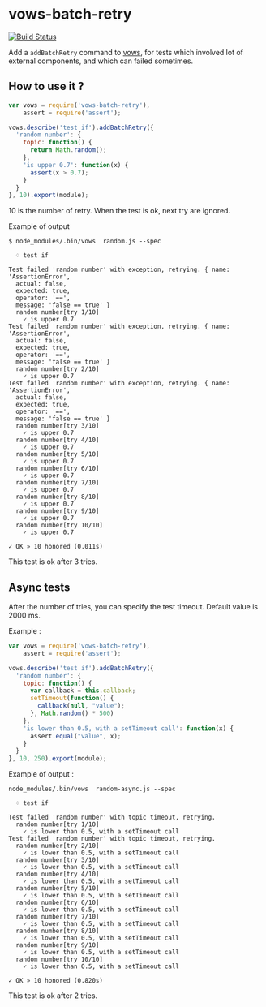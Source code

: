vows-batch-retry
================

[![Build Status](https://travis-ci.org/bpaquet/vows-batch-retry.png?branch=master)](https://travis-ci.org/bpaquet/vows-batch-retry)

Add a ``addBatchRetry`` command to [vows](http://vowsjs.org/), for tests which involved lot of external components, and which can failed
sometimes.

## How to use it ?

```js
var vows = require('vows-batch-retry'),
    assert = require('assert');

vows.describe('test if').addBatchRetry({
  'random number': {
    topic: function() {
      return Math.random();
    },
    'is upper 0.7': function(x) {
      assert(x > 0.7);
    }
  }
}, 10).export(module);

```

10 is the number of retry. When the test is ok, next try are ignored.

Example of output
```
$ node_modules/.bin/vows  random.js --spec
 
  ♢ test if 
  
Test failed 'random number' with exception, retrying. { name: 'AssertionError',
  actual: false,
  expected: true,
  operator: '==',
  message: 'false == true' }
  random number[try 1/10]
    ✓ is upper 0.7
Test failed 'random number' with exception, retrying. { name: 'AssertionError',
  actual: false,
  expected: true,
  operator: '==',
  message: 'false == true' }
  random number[try 2/10]
    ✓ is upper 0.7
Test failed 'random number' with exception, retrying. { name: 'AssertionError',
  actual: false,
  expected: true,
  operator: '==',
  message: 'false == true' }
  random number[try 3/10]
    ✓ is upper 0.7
  random number[try 4/10]
    ✓ is upper 0.7
  random number[try 5/10]
    ✓ is upper 0.7
  random number[try 6/10]
    ✓ is upper 0.7
  random number[try 7/10]
    ✓ is upper 0.7
  random number[try 8/10]
    ✓ is upper 0.7
  random number[try 9/10]
    ✓ is upper 0.7
  random number[try 10/10]
    ✓ is upper 0.7
 
✓ OK » 10 honored (0.011s) 

```

This test is ok after 3 tries.

## Async tests

After the number of tries, you can specify the test timeout. Default value is 2000 ms.

Example :
```js
var vows = require('vows-batch-retry'),
    assert = require('assert');

vows.describe('test if').addBatchRetry({
  'random number': {
    topic: function() {
      var callback = this.callback;
      setTimeout(function() {
        callback(null, "value");
      }, Math.random() * 500)
    },
    'is lower than 0.5, with a setTimeout call': function(x) {
      assert.equal("value", x);
    }
  }
}, 10, 250).export(module);

```

Example of output :
```
node_modules/.bin/vows  random-async.js --spec
 
  ♢ test if 
  
Test failed 'random number' with topic timeout, retrying.
  random number[try 1/10]
    ✓ is lower than 0.5, with a setTimeout call
Test failed 'random number' with topic timeout, retrying.
  random number[try 2/10]
    ✓ is lower than 0.5, with a setTimeout call
  random number[try 3/10]
    ✓ is lower than 0.5, with a setTimeout call
  random number[try 4/10]
    ✓ is lower than 0.5, with a setTimeout call
  random number[try 5/10]
    ✓ is lower than 0.5, with a setTimeout call
  random number[try 6/10]
    ✓ is lower than 0.5, with a setTimeout call
  random number[try 7/10]
    ✓ is lower than 0.5, with a setTimeout call
  random number[try 8/10]
    ✓ is lower than 0.5, with a setTimeout call
  random number[try 9/10]
    ✓ is lower than 0.5, with a setTimeout call
  random number[try 10/10]
    ✓ is lower than 0.5, with a setTimeout call
 
✓ OK » 10 honored (0.820s) 
```

This test is ok after 2 tries.
